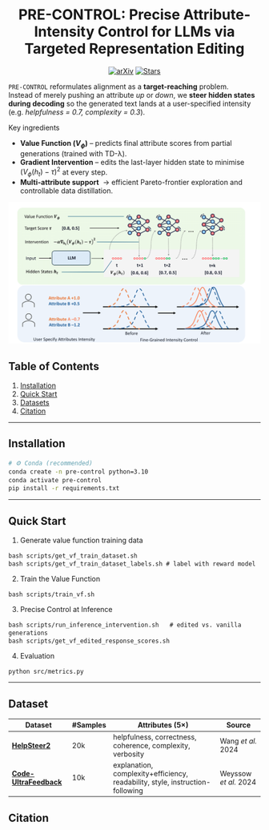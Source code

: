 
<h1 align="center">PRE-CONTROL: Precise Attribute-Intensity Control for LLMs via Targeted Representation Editing</h1>

<p align="center">
  <a href="https://arxiv.org/abs/25xx.xxxxx"><img alt="arXiv" src="https://img.shields.io/badge/arXiv-25xx.xxxxx-b31b1b.svg"></a>
  <a href="https://github.com/liqinye/pre-control/stargazers"><img alt="Stars" src="https://img.shields.io/github/stars/liqinye/pre-control?style=social"></a>
</p>

`PRE-CONTROL` reformulates alignment as a **target-reaching** problem.  
Instead of merely pushing an attribute _up_ or _down_, we **steer hidden states during decoding** so the generated text lands at a user-specified intensity (e.g. *helpfulness = 0.7, complexity = 0.3*).

Key ingredients  
* **Value Function ($V_\phi$)** – predicts final attribute scores from partial generations (trained with TD-λ).  
* **Gradient Intervention** – edits the last-layer hidden state to minimise $(V_\phi(h_t) - \tau)^2$ at every step.  
* **Multi-attribute support** &nbsp;→ efficient Pareto-frontier exploration and controllable data distillation.

<p align="center">
  <img src="figure/pc_mainfig.png" width="680">
</p>


## Table of Contents
1. [Installation](#installation)
2. [Quick Start](#quick-start)
3. [Datasets](#datasets)
4. [Citation](#citing-pre-control)

---

## Installation
```bash
# ⚙️ Conda (recommended)
conda create -n pre-control python=3.10
conda activate pre-control
pip install -r requirements.txt
```

---
## Quick Start
1. Generate value function training data
```
bash scripts/get_vf_train_dataset.sh 
bash scripts/get_vf_train_dataset_labels.sh # label with reward model
```
2. Train the Value Function
```
bash scripts/train_vf.sh
```
3. Precise Control at Inference
```
bash scripts/run_inference_intervention.sh   # edited vs. vanilla generations
bash scripts/get_vf_edited_response_scores.sh
```
4. Evaluation
```
python src/metrics.py
```
---

## Dataset

| Dataset                | #Samples | Attributes (5×)                                                               | Source                |
| ---------------------- | -------- | ----------------------------------------------------------------------------- | --------------------- |
| [**HelpSteer2**](https://huggingface.co/datasets/nvidia/HelpSteer2)         | 20k     | helpfulness, correctness, coherence, complexity, verbosity                    | Wang *et al.* 2024    |
| [**Code-UltraFeedback**](https://huggingface.co/datasets/coseal/CodeUltraFeedback) | 10k     | explanation, complexity+efficiency, readability, style, instruction-following | Weyssow *et al.* 2024 |


## Citation

